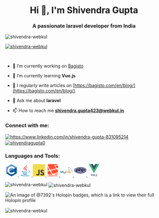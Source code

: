 <h1 align="center">Hi 👋, I'm Shivendra Gupta</h1>
<h3 align="center">A passionate laravel developer from India</h3>

<p align="left"> <img src="https://komarev.com/ghpvc/?username=shivendra-webkul&label=Profile%20views&color=0e75b6&style=flat" alt="shivendra-webkul" /> </p>

<p align="left"> <a href="https://github.com/ryo-ma/github-profile-trophy"><img src="https://github-profile-trophy.vercel.app/?username=shivendra-webkul" alt="shivendra-webkul" /></a> </p>

<p align="left"> <a href="https://twitter.com/" target="blank"><img src="https://img.shields.io/twitter/follow/?logo=twitter&style=for-the-badge" alt="" /></a> </p>

- 🔭 I’m currently working on [Bagisto](https://github.com/bagisto/bagisto)

- 🌱 I’m currently learning **Vue.js**

- 📝 I regularly write articles on [https://bagisto.com/en/blog/](https://bagisto.com/en/blog/)

- 💬 Ask me about **laravel**

- 📫 How to reach me **shivendra.gupta423@webkul.in**

<h3 align="left">Connect with me:</h3>
<p align="left">
<a href="https://linkedin.com/in/https://www.linkedin.com/in/shivendra-gupta-831095214" target="blank"><img align="center" src="https://raw.githubusercontent.com/rahuldkjain/github-profile-readme-generator/master/src/images/icons/Social/linked-in-alt.svg" alt="https://www.linkedin.com/in/shivendra-gupta-831095214" height="30" width="40" /></a>
<a href="https://instagram.com/shivendragupta0" target="blank"><img align="center" src="https://raw.githubusercontent.com/rahuldkjain/github-profile-readme-generator/master/src/images/icons/Social/instagram.svg" alt="shivendragupta0" height="30" width="40" /></a>
</p>

<h3 align="left">Languages and Tools:</h3>
<p align="left"> <a href="https://www.cprogramming.com/" target="_blank" rel="noreferrer"> <img src="https://raw.githubusercontent.com/devicons/devicon/master/icons/c/c-original.svg" alt="c" width="40" height="40"/> </a> <a href="https://www.java.com" target="_blank" rel="noreferrer"> <img src="https://raw.githubusercontent.com/devicons/devicon/master/icons/java/java-original.svg" alt="java" width="40" height="40"/> </a> <a href="https://developer.mozilla.org/en-US/docs/Web/JavaScript" target="_blank" rel="noreferrer"> <img src="https://raw.githubusercontent.com/devicons/devicon/master/icons/javascript/javascript-original.svg" alt="javascript" width="40" height="40"/> </a> <a href="https://laravel.com/" target="_blank" rel="noreferrer"> <img src="https://raw.githubusercontent.com/devicons/devicon/master/icons/laravel/laravel-plain-wordmark.svg" alt="laravel" width="40" height="40"/> </a> <a href="https://www.mysql.com/" target="_blank" rel="noreferrer"> <img src="https://raw.githubusercontent.com/devicons/devicon/master/icons/mysql/mysql-original-wordmark.svg" alt="mysql" width="40" height="40"/> </a> <a href="https://www.php.net" target="_blank" rel="noreferrer"> <img src="https://raw.githubusercontent.com/devicons/devicon/master/icons/php/php-original.svg" alt="php" width="40" height="40"/> </a> <a href="https://vuejs.org/" target="_blank" rel="noreferrer"> <img src="https://raw.githubusercontent.com/devicons/devicon/master/icons/vuejs/vuejs-original-wordmark.svg" alt="vuejs" width="40" height="40"/> </a> </p>

<p><img align="left" src="https://github-readme-stats.vercel.app/api/top-langs?username=shivendra-webkul&show_icons=true&locale=en&layout=compact" alt="shivendra-webkul" /></p>

<p>&nbsp;<img align="center" src="https://github-readme-stats.vercel.app/api?username=shivendra-webkul&show_icons=true&locale=en" alt="shivendra-webkul" /></p>

![An image of @7392's Holopin badges, which is a link to view their full Holopin profile](https://holopin.me/7392)
<p><img align="center" src="https://github-readme-streak-stats.herokuapp.com/?user=shivendra-webkul&" alt="shivendra-webkul" /></p>

